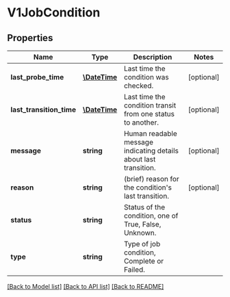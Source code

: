 # V1JobCondition

## Properties
Name | Type | Description | Notes
------------ | ------------- | ------------- | -------------
**last_probe_time** | [**\DateTime**](\DateTime.md) | Last time the condition was checked. | [optional] 
**last_transition_time** | [**\DateTime**](\DateTime.md) | Last time the condition transit from one status to another. | [optional] 
**message** | **string** | Human readable message indicating details about last transition. | [optional] 
**reason** | **string** | (brief) reason for the condition&#39;s last transition. | [optional] 
**status** | **string** | Status of the condition, one of True, False, Unknown. | 
**type** | **string** | Type of job condition, Complete or Failed. | 

[[Back to Model list]](../README.md#documentation-for-models) [[Back to API list]](../README.md#documentation-for-api-endpoints) [[Back to README]](../README.md)


